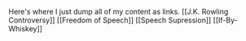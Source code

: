 Here's where I just dump all of my content as links.
[[J.K. Rowling Controversy]]
[[Freedom of Speech]]
[[Speech Supression]]
[[If-By-Whiskey]]